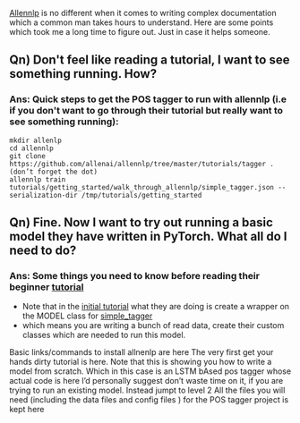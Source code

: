 [Allennlp](https://github.com/allenai/allennlp) is no different when it comes to writing complex documentation which a common man takes hours to understand. Here are some points which took me a long time to figure out. Just in case it helps someone.

## Qn) Don't feel like reading a tutorial, I want to see something running. How?

### Ans: Quick steps to get the POS tagger to run with allennlp (i.e if you don't want to go through their tutorial but really want to see something running):
```
mkdir allenlp
cd allennlp
git clone https://github.com/allenai/allennlp/tree/master/tutorials/tagger . (don’t forget the dot)
allennlp train tutorials/getting_started/walk_through_allennlp/simple_tagger.json --serialization-dir /tmp/tutorials/getting_started
```

## Qn) Fine. Now I want to try out running a basic model they have written in PyTorch. What all do I need to do?

### Ans: Some things you need to know before reading their beginner [tutorial](https://allennlp.org/tutorials)

- Note that in the [initial tutorial](https://allennlp.org/tutorials) what they are doing is create a wrapper on the MODEL class for [simple_tagger](https://github.com/allenai/allennlp/blob/master/allennlp/models/simple_tagger.py)
- which means you are writing a bunch of read data, create their custom classes which are needed to run this model.



Basic links/commands to install allnenlp are here
The very first get your hands dirty tutorial is here. Note that this is showing you how to write a model from scratch. Which in this case is an LSTM bAsed pos tagger whose actual code is here
I’d personally suggest don’t waste time on it, if you are trying to run an existing model. Instead jumpt to level 2
All the files you will need (including the data files and config files ) for the POS tagger project is kept here

